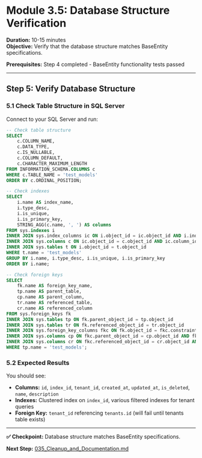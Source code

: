 # Module 3.5: Database Structure Verification

**Duration:** 10-15 minutes  
**Objective:** Verify that the database structure matches BaseEntity specifications.

**Prerequisites:** Step 4 completed - BaseEntity functionality tests passed

---

## Step 5: Verify Database Structure

### 5.1 Check Table Structure in SQL Server
Connect to your SQL Server and run:

```sql
-- Check table structure
SELECT 
    c.COLUMN_NAME,
    c.DATA_TYPE,
    c.IS_NULLABLE,
    c.COLUMN_DEFAULT,
    c.CHARACTER_MAXIMUM_LENGTH
FROM INFORMATION_SCHEMA.COLUMNS c
WHERE c.TABLE_NAME = 'test_models'
ORDER BY c.ORDINAL_POSITION;

-- Check indexes
SELECT 
    i.name AS index_name,
    i.type_desc,
    i.is_unique,
    i.is_primary_key,
    STRING_AGG(c.name, ', ') AS columns
FROM sys.indexes i
INNER JOIN sys.index_columns ic ON i.object_id = ic.object_id AND i.index_id = ic.index_id
INNER JOIN sys.columns c ON ic.object_id = c.object_id AND ic.column_id = c.column_id
INNER JOIN sys.tables t ON i.object_id = t.object_id
WHERE t.name = 'test_models'
GROUP BY i.name, i.type_desc, i.is_unique, i.is_primary_key
ORDER BY i.name;

-- Check foreign keys
SELECT 
    fk.name AS foreign_key_name,
    tp.name AS parent_table,
    cp.name AS parent_column,
    tr.name AS referenced_table,
    cr.name AS referenced_column
FROM sys.foreign_keys fk
INNER JOIN sys.tables tp ON fk.parent_object_id = tp.object_id
INNER JOIN sys.tables tr ON fk.referenced_object_id = tr.object_id
INNER JOIN sys.foreign_key_columns fkc ON fk.object_id = fkc.constraint_object_id
INNER JOIN sys.columns cp ON fkc.parent_object_id = cp.object_id AND fkc.parent_column_id = cp.column_id
INNER JOIN sys.columns cr ON fkc.referenced_object_id = cr.object_id AND fkc.referenced_column_id = cr.column_id
WHERE tp.name = 'test_models';
```

### 5.2 Expected Results
You should see:
- **Columns:** `id`, `index_id`, `tenant_id`, `created_at`, `updated_at`, `is_deleted`, `name`, `description`
- **Indexes:** Clustered index on `index_id`, various filtered indexes for tenant queries
- **Foreign Key:** `tenant_id` referencing `tenants.id` (will fail until tenants table exists)

---

**✅ Checkpoint:** Database structure matches BaseEntity specifications.

**Next Step:** [035_Cleanup_and_Documentation.md](./035_Cleanup_and_Documentation.md)
